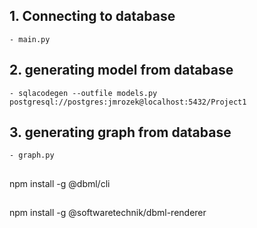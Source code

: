  ## 1. Connecting to database
    - main.py

 ## 2. generating model from database
    - sqlacodegen --outfile models.py postgresql://postgres:jmrozek@localhost:5432/Project1

 ## 3. generating graph from database
    - graph.py

##
npm install -g @dbml/cli
##
npm install -g @softwaretechnik/dbml-renderer
